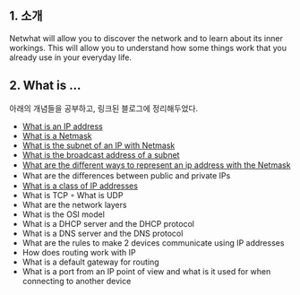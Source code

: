 ## 1. 소개

Netwhat will allow you to discover the network and to learn about its inner workings. This will allow you to understand how some things work that you already use in your everyday life.



## 2. What is ...

아래의 개념들을 공부하고, 링크된 블로그에 정리해두었다.

- [What is an IP address](https://velog.io/@hidaehyunlee/IP-address%EB%9E%80)
- [What is a Netmask](https://velog.io/@hidaehyunlee/%EB%84%B7%EB%A7%88%EC%8A%A4%ED%81%ACNetmask%EC%99%80-%EC%84%9C%EB%B8%8C%EB%84%B7%EB%A7%88%EC%8A%A4%ED%81%ACSubnetmask) 
- [What is the subnet of an IP with Netmask](https://velog.io/@hidaehyunlee/%EC%84%9C%EB%B8%8C%EB%84%B7%ED%8C%85subnetting%EC%9C%BC%EB%A1%9C-%EB%84%A4%ED%81%AC%EC%9B%8C%ED%81%AC%EB%A5%BC-%ED%9A%A8%EC%9C%A8%EC%A0%81%EC%9C%BC%EB%A1%9C-%EA%B4%80%EB%A6%AC%ED%95%98%EC%9E%90)
- [What is the broadcast address of a subnet](https://velog.io/@hidaehyunlee/%EB%84%B7%EB%A7%88%EC%8A%A4%ED%81%ACNetmask%EC%99%80-%EC%84%9C%EB%B8%8C%EB%84%B7%EB%A7%88%EC%8A%A4%ED%81%ACSubnetmask)   
- [What are the diﬀerent ways to represent an ip address with the Netmask](https://velog.io/@hidaehyunlee/%EC%84%9C%EB%B8%8C%EB%84%B7%ED%8C%85subnetting%EC%9C%BC%EB%A1%9C-%EB%84%A4%ED%81%AC%EC%9B%8C%ED%81%AC%EB%A5%BC-%ED%9A%A8%EC%9C%A8%EC%A0%81%EC%9C%BC%EB%A1%9C-%EA%B4%80%EB%A6%AC%ED%95%98%EC%9E%90)
- What are the diﬀerences between public and private IPs 
- [What is a class of IP addresses](https://velog.io/@hidaehyunlee/IP-address%EB%9E%80)
- What is TCP ◦ What is UDP 
- What are the network layers 
- What is the OSI model 
- What is a DHCP server and the DHCP protocol 
- What is a DNS server and the DNS protocol 
- What are the rules to make 2 devices communicate using IP addresses 
- How does routing work with IP 
- What is a default gateway for routing 
- What is a port from an IP point of view and what is it used for when connecting to another device
